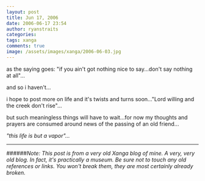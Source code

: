 ```yaml
---
layout: post
title: Jun 17, 2006
date: 2006-06-17 23:54
author: ryanstraits
categories:
tags: xanga
comments: true
image: /assets/images/xanga/2006-06-03.jpg
---
```


as the saying goes: "if you ain't got nothing nice to say...don't say nothing at all"...

and so i haven't...

i hope to post more on life and it's twists and turns soon..."Lord willing and the creek don't rise"...

but such meaningless things will have to wait...for now my thoughts and prayers are consumed around news of the passing of an old friend...

*"this life is but a vapor"...*

---

######*Note: This post is from a very old Xanga blog of mine. A very, very old blog. In fact, it's practically a museum. Be sure not to touch any old references or links. You won't break them, they are most certainly already broken.*
